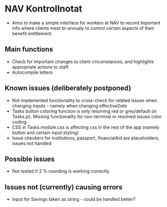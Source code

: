# NAV Kontrollnotat

- Aims to make a simple interface for workers at NAV to record important info where clients meet bi-annualy to control certain aspects of their benefit entitlement.

## Main functions

- Check for important changes to client circumstances, and highlights appropriate actions to staff.
- Autocompile letters

## Known issues (deliberately postponed)

- Not implemented functionality to cross-check for related issues when changing inputs - namely when changing
  effectiveDate
- Tasks button coloring function is only returning red or grey/default (in Tasks.js). Missing functionality for
  non-terminal or resolved issues color coding
- CSS in Tasks.module.css is affecting css in the rest of the app (namely button and certain input styling)
- Issue checkers for institutions, passport, financialAid are placeholders, issues not handled

## Possible issues

- Not tested if 2 % rounding is working correctly

## Issues not (currently) causing errors

- Input for Savings taken as string - could be handled better?
